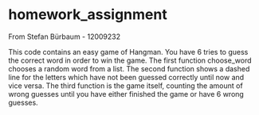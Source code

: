 # homework_assignment

From Stefan Bürbaum - 12009232

This code contains an easy game of Hangman.
You have 6 tries to guess the correct word in order to win the game. 
The first function choose_word chooses a random word from a list.
The second function shows a dashed line for the letters which have not been guessed correctly until now and vice versa.
The third function is the game itself, counting the amount of wrong guesses until you have either finished the game or have 6 wrong guesses.
